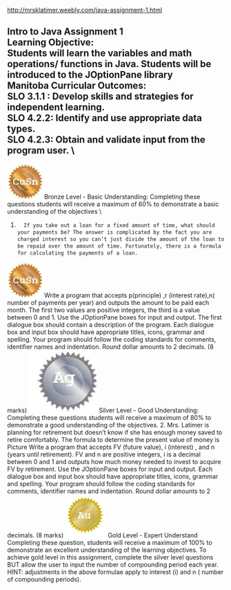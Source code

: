 http://mrsklatimer.weebly.com/java-assignment-1.html

Intro to Java Assignment 1 \
Learning Objective: \
Students will learn the variables and math operations/ functions in Java.  Students will be introduced to the JOptionPane library \
Manitoba Curricular Outcomes: \
SLO 3.1.1 : Develop skills and strategies for independent learning. \
SLO 4.2.2: Identify and use appropriate data types. \
SLO 4.2.3: Obtain and validate input from the program user. \
---
![Bronze Outcomes](/bronze-outcomes.jpg)
Bronze Level -  Basic Understanding:
Completing these questions students will receive a maximum of 60% to demonstrate a basic understanding of the objectives \
1.       If you take out a loan for a fixed amount of time, what should your payments be? The answer is complicated by the fact you are charged interest so you can’t just divide the amount of the loan to be repaid over the amount of time. Fortunately, there is a formula for calculating the payments of a loan.  
![Bronze Outcomes](/bronze-outcomes.jpg)
 Write a program that accepts p(principle) ,r (interest rate),n( number of payments per year) and outputs the amount to be paid each month. The first two values are positive integers, the third is a value between 0 and 1. Use the JOptionPane boxes for input and output. The first dialogue box should contain a description of the program. Each dialogue box and input box should have appropriate titles, icons, grammar and spelling. Your program should follow the coding standards for comments, identifier names and indentation. Round dollar amounts to 2 decimals. (8 marks) 
![Silver Outcomes](/silver-outcomes.jpg)
Silver Level - Good Understanding:
Completing these questions students will receive a maximum of 80% to demonstrate a good understanding of the objectives.
2.       Mrs. Latimer is planning for retirement but doesn’t know if she has enough money saved to retire comfortably. The formula to determine the present value of money is ​
Picture
Write a program that accepts FV (future value), i (interest) , and n (years until retirement). FV and n are positive integers, i is a decimal between 0 and 1 and outputs how much money needed to invest to acquire FV by retirement.  Use the JOptionPane boxes for input and output. Each dialogue box and input box should have appropriate titles, icons, grammar and spelling. Your program should follow the coding standards for comments, identifier names and indentation. Round dollar amounts to 2 decimals. (8 marks) 
![Gold Outcomes](/gold-outcomes.jpg)
Gold Level - Expert Understand
Completing these question, students will receive a maximum of 100% to demonstrate an excellent understanding of the learning objectives.
To achieve gold level in this assignment, complete the silver level questions BUT allow the user to input the number of compounding period each year. HINT: adjustments in the above formulae apply to interest (i) and n ( number of compounding periods).

